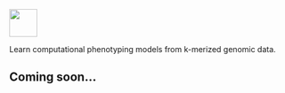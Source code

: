 <img src="http://graal.ift.ulaval.ca/adrouin/kover.png" height="50" />

Learn computational phenotyping models from k-merized genomic data.

## Coming soon...
